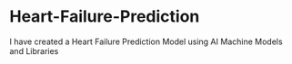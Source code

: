 # Heart-Failure-Prediction
I have created a Heart Failure Prediction Model using AI Machine Models  and Libraries
